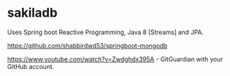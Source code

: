 # sakiladb

Uses Spring boot Reactive Programming, Java 8 [Streams] and JPA.

https://github.com/shabbirdwd53/springboot-mongodb

https://www.youtube.com/watch?v=Zwdghdx395A - GitGuardian with your GitHub account.

